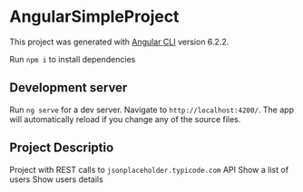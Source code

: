 # AngularSimpleProject

This project was generated with [Angular CLI](https://github.com/angular/angular-cli) version 6.2.2.

Run `npm i` to install dependencies

## Development server

Run `ng serve` for a dev server. Navigate to `http://localhost:4200/`. The app will automatically reload if you change any of the source files.


## Project Descriptio

Project with REST calls to `jsonplaceholder.typicode.com` API
Show a list of users
Show users details
